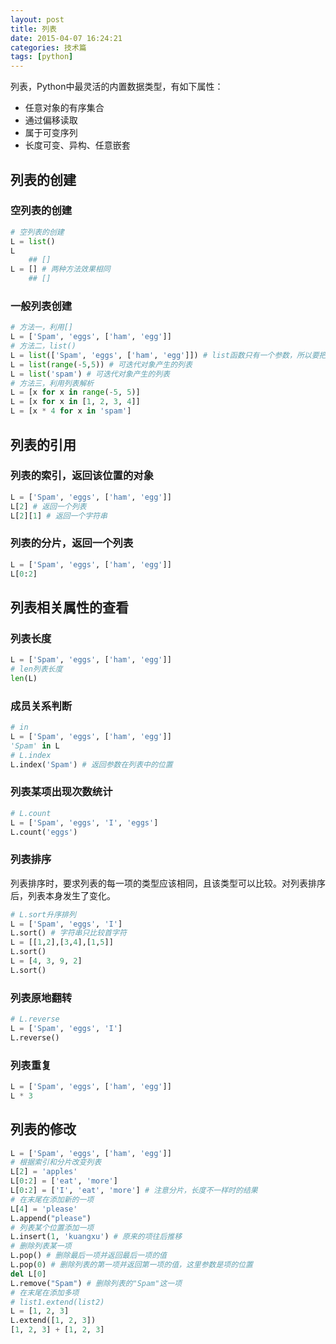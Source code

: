 ```yaml
---
layout: post
title: 列表
date: 2015-04-07 16:24:21
categories: 技术篇
tags: [python]
---
```

列表，Python中最灵活的内置数据类型，有如下属性：
* 任意对象的有序集合
* 通过偏移读取
* 属于可变序列
* 长度可变、异构、任意嵌套<!--more-->

## 列表的创建
### 空列表的创建
```python
# 空列表的创建
L = list()
L
	## []
L = [] # 两种方法效果相同
	## []
```
### 一般列表创建
```python
# 方法一，利用[]
L = ['Spam', 'eggs', ['ham', 'egg']]
# 方法二，list()
L = list(['Spam', 'eggs', ['ham', 'egg']]) # list函数只有一个参数，所以要把所有对象放到一个列表(或元组)中
L = list(range(-5,5)) # 可迭代对象产生的列表
L = list('spam') # 可迭代对象产生的列表
# 方法三，利用列表解析
L = [x for x in range(-5, 5)]
L = [x for x in [1, 2, 3, 4]]
L = [x * 4 for x in 'spam']
```
## 列表的引用
### 列表的索引，返回该位置的对象
```python
L = ['Spam', 'eggs', ['ham', 'egg']]
L[2] # 返回一个列表
L[2][1] # 返回一个字符串
```
### 列表的分片，返回一个列表
```python
L = ['Spam', 'eggs', ['ham', 'egg']]
L[0:2]
```
## 列表相关属性的查看
###  列表长度
```python
L = ['Spam', 'eggs', ['ham', 'egg']]
# len列表长度
len(L)
```
### 成员关系判断
```python
# in
L = ['Spam', 'eggs', ['ham', 'egg']]
'Spam' in L
# L.index
L.index('Spam') # 返回参数在列表中的位置
```
### 列表某项出现次数统计
```python
# L.count
L = ['Spam', 'eggs', 'I', 'eggs']
L.count('eggs')
```
### 列表排序
列表排序时，要求列表的每一项的类型应该相同，且该类型可以比较。对列表排序后，列表本身发生了变化。
```python
# L.sort升序排列
L = ['Spam', 'eggs', 'I'] 
L.sort() # 字符串只比较首字符
L = [[1,2],[3,4],[1,5]]
L.sort()
L = [4, 3, 9, 2]
L.sort()
```
### 列表原地翻转
```python
# L.reverse
L = ['Spam', 'eggs', 'I']
L.reverse()
```

### 列表重复
```python
L = ['Spam', 'eggs', ['ham', 'egg']]
L * 3
```

## 列表的修改
```python
L = ['Spam', 'eggs', ['ham', 'egg']]
# 根据索引和分片改变列表
L[2] = 'apples'
L[0:2] = ['eat', 'more']
L[0:2] = ['I', 'eat', 'more'] # 注意分片，长度不一样时的结果
# 在末尾在添加新的一项
L[4] = 'please' 
L.append("please")
# 列表某个位置添加一项
L.insert(1, 'kuangxu') # 原来的项往后推移
# 删除列表某一项
L.pop() # 删除最后一项并返回最后一项的值
L.pop(0) # 删除列表的第一项并返回第一项的值，这里参数是项的位置
del L[0]
L.remove("Spam") # 删除列表的"Spam"这一项
# 在末尾在添加多项
# list1.extend(list2)
L = [1, 2, 3]
L.extend([1, 2, 3])
[1, 2, 3] + [1, 2, 3]
```
